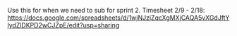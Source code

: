 Use this for when we need to sub for sprint 2. 
Timesheet 2/9 - 2/18: https://docs.google.com/spreadsheets/d/1wjNJzjZqcXgMXjCAQA5vXGdJftYlydZlDKPD2wCJZpE/edit?usp=sharing

